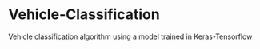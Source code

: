 # Vehicle-Classification
Vehicle classification algorithm using a model trained in Keras-Tensorflow
